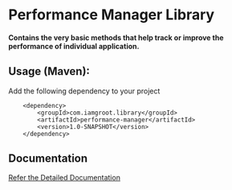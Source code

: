# Performance Manager Library

#### Contains the very basic methods that help track or improve the performance of individual application.

## Usage (Maven):

Add the following dependency to your project 
        
        <dependency>
            <groupId>com.iamgroot.library</groupId>
            <artifactId>performance-manager</artifactId>
            <version>1.0-SNAPSHOT</version>
        </dependency>

## Documentation

[Refer the Detailed Documentation](https://blckpnthr.github.io/performance-manager/com/iamgroot/library/package-summary.html)